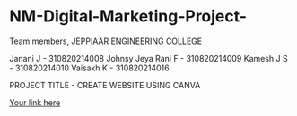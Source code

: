 # NM-Digital-Marketing-Project-

Team members, JEPPIAAR ENGINEERING COLLEGE

Janani J - 310820214008
Johnsy Jeya Rani F - 310820214009
Kamesh J S - 310820214010
Vaisakh K - 310820214016

PROJECT TITLE - CREATE WEBSITE USING CANVA

[Your link here](https://unitrendz.my.canva.site/fashion-shopping)
